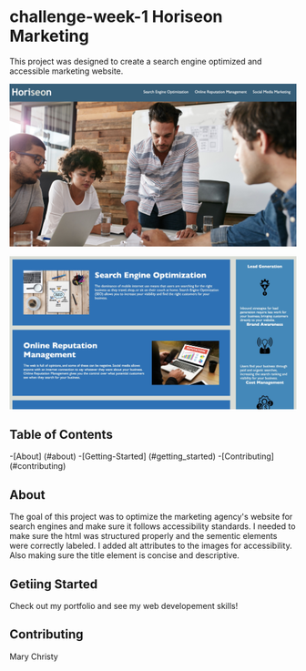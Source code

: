 # challenge-week-1 Horiseon Marketing
This project was designed to create a search engine optimized and accessible marketing website.

![deployed marketing website top of page](assets/images/deployed-horiseon-1.jpg)

![deployed marketing website body of page](assets/images/deployed-horiseon-2.jpg)

## Table of Contents
-[About] (#about)
-[Getting-Started] (#getting_started)
-[Contributing] (#contributing)

## About
The goal of this project was to optimize the marketing agency's website for search engines and make sure it follows accessibility standards. I needed to make sure the html was structured properly and the sementic elements were correctly labeled. I added alt attributes to the images for accessibility. Also making sure the title element is concise and descriptive. 


## Getiing Started
Check out my portfolio and see my web developement skills!


## Contributing
Mary Christy